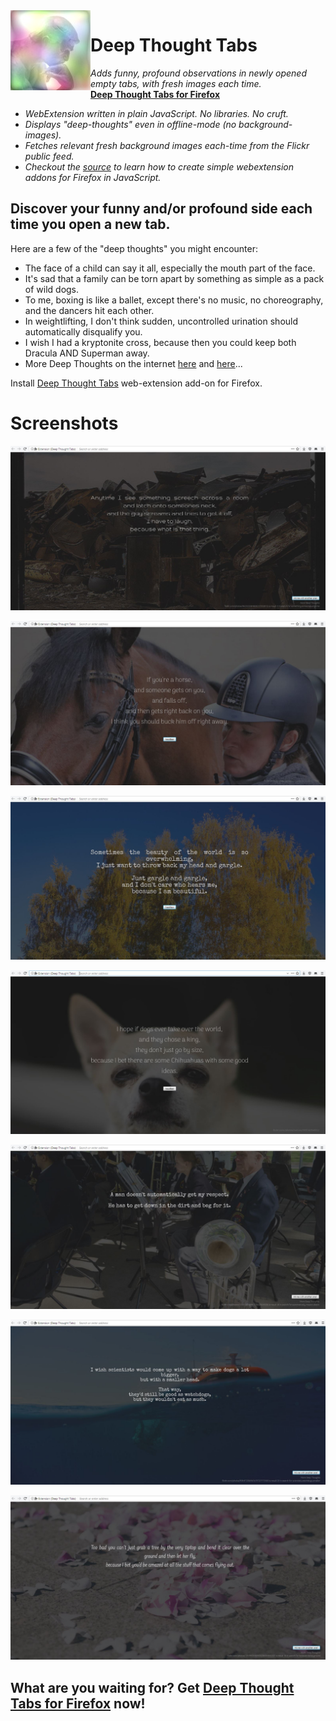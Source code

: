 <img align="left" src="resources/deep-thought-icon.jpg?raw=true">

# Deep Thought Tabs

*Adds funny, profound observations in newly opened empty tabs, with fresh images each time.*  
[**Deep Thought Tabs for Firefox**](https://addons.mozilla.org/en-GB/firefox/addon/deep-thought-tabs/)

* *WebExtension written in plain JavaScript. No libraries. No cruft.*
* *Displays "deep-thoughts" even in offline-mode (no background-images).*
* *Fetches relevant fresh background images each-time from the Flickr public feed.*
* *Checkout the [source](https://github.com/TheCodeArtist/deep-thought-tabs/tree/master/addon-src) to learn how to create simple webextension addons for Firefox in JavaScript.*


## Discover your funny and/or profound side each time you open a new tab.
Here are a few of the "deep thoughts" you might encounter:
* The face of a child can say it all, especially the mouth part of the face.
* It's sad that a family can be torn apart by something as simple as a pack of wild dogs.
* To me, boxing is like a ballet, except there's no music, no choreography, and the dancers hit each other.
* In weightlifting, I don't think sudden, uncontrolled urination should automatically disqualify you.
* I wish I had a kryptonite cross, because then you could keep both Dracula AND Superman away.
* More Deep Thoughts on the internet [here](https://www.google.co.in/search?q="Deep+thoughts"+by+Jack+Handey') and [here](https://armymans.tumblr.com/)...

Install [Deep Thought Tabs](https://addons.mozilla.org/en-GB/firefox/addon/deep-thought-tabs/) web-extension add-on for Firefox.


# Screenshots

![Sample screenshot](resources/deep-thought-sample0.jpg/?raw=true "Screenshot of Deep Thought Tabs in action")

![Sample screenshot](resources/deep-thought-sample2.jpg/?raw=true "Screenshot of Deep Thought Tabs in action")

![Sample screenshot](resources/deep-thought-sample3.jpg/?raw=true "Screenshot of Deep Thought Tabs in action")

![Sample screenshot](resources/deep-thought-sample5.jpg/?raw=true "Screenshot of Deep Thought Tabs in action")

![Sample screenshot](resources/deep-thought-sample7.jpg/?raw=true "Screenshot of Deep Thought Tabs in action")

![Sample screenshot](resources/deep-thought-sample8.jpg/?raw=true "Screenshot of Deep Thought Tabs in action")

![Sample screenshot](resources/deep-thought-sample9.jpg/?raw=true "Screenshot of Deep Thought Tabs in action")

## What are you waiting for? Get [Deep Thought Tabs for Firefox](https://addons.mozilla.org/en-GB/firefox/addon/deep-thought-tabs/) now!
